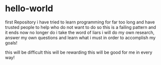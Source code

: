 # hello-world
first Repository
i have tried to learn programming for far too long and have trusted people to help who do not want to do so
this is a failing pattern and it ends now
no longer do i take the word of liars 
i will do my own research, answer my own questions and learn what i must in order to accomplish my goals!

this will be difficult
this will be rewarding
this will be good for me in every way!

